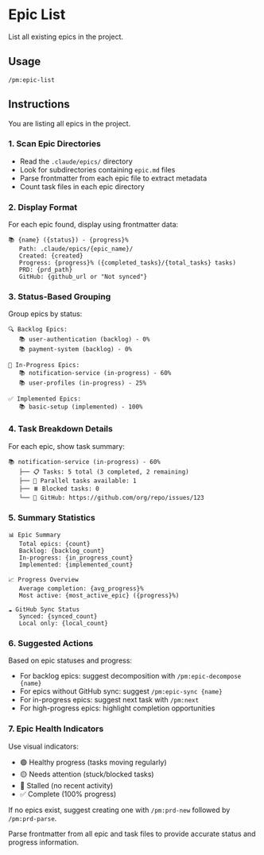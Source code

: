 # Epic List

List all existing epics in the project.

## Usage
```
/pm:epic-list
```

## Instructions

You are listing all epics in the project.

### 1. Scan Epic Directories
- Read the `.claude/epics/` directory
- Look for subdirectories containing `epic.md` files
- Parse frontmatter from each epic file to extract metadata
- Count task files in each epic directory

### 2. Display Format
For each epic found, display using frontmatter data:
```
📚 {name} ({status}) - {progress}%
   Path: .claude/epics/{epic_name}/
   Created: {created}
   Progress: {progress}% ({completed_tasks}/{total_tasks} tasks)
   PRD: {prd_path}
   GitHub: {github_url or "Not synced"}
```

### 3. Status-Based Grouping
Group epics by status:
```
🔍 Backlog Epics:
   📚 user-authentication (backlog) - 0%
   📚 payment-system (backlog) - 0%

🔄 In-Progress Epics:
   📚 notification-service (in-progress) - 60%
   📚 user-profiles (in-progress) - 25%

✅ Implemented Epics:
   📚 basic-setup (implemented) - 100%
```

### 4. Task Breakdown Details
For each epic, show task summary:
```
📚 notification-service (in-progress) - 60%
   ├── 📋 Tasks: 5 total (3 completed, 2 remaining)
   ├── 🚀 Parallel tasks available: 1
   ├── ⏸️ Blocked tasks: 0
   └── 🔗 GitHub: https://github.com/org/repo/issues/123
```

### 5. Summary Statistics
```
📊 Epic Summary
   Total epics: {count}
   Backlog: {backlog_count}
   In-progress: {in_progress_count}
   Implemented: {implemented_count}
   
📈 Progress Overview
   Average completion: {avg_progress}%
   Most active: {most_active_epic} ({progress}%)
   
☁️ GitHub Sync Status
   Synced: {synced_count}
   Local only: {local_count}
```

### 6. Suggested Actions
Based on epic statuses and progress:
- For backlog epics: suggest decomposition with `/pm:epic-decompose {name}`
- For epics without GitHub sync: suggest `/pm:epic-sync {name}`
- For in-progress epics: suggest next task with `/pm:next`
- For high-progress epics: highlight completion opportunities

### 7. Epic Health Indicators
Use visual indicators:
- 🟢 Healthy progress (tasks moving regularly)
- 🟡 Needs attention (stuck/blocked tasks)
- 🔴 Stalled (no recent activity)
- ✅ Complete (100% progress)

If no epics exist, suggest creating one with `/pm:prd-new` followed by `/pm:prd-parse`.

Parse frontmatter from all epic and task files to provide accurate status and progress information.
